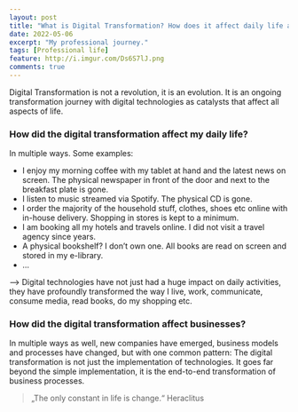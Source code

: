 ```yaml
---
layout: post
title: "What is Digital Transformation? How does it affect daily life and business?"
date: 2022-05-06
excerpt: "My professional journey."
tags: [Professional life]
feature: http://i.imgur.com/Ds6S7lJ.png
comments: true
---
```


Digital Transformation is not a revolution, it is an evolution. It is an ongoing transformation journey with digital technologies as catalysts that affect all aspects of life.

### How did the digital transformation affect my daily life?   
In multiple ways. Some examples:
* I enjoy my morning coffee with my tablet at hand and the latest news on screen. The physical newspaper in front of the door and next to the breakfast plate is gone.
* I listen to music streamed via Spotify. The physical CD is gone.
* I order the majority of the household stuff, clothes, shoes etc online with in-house delivery. Shopping in stores is kept to a minimum.
* I am booking all my hotels and travels online. I did not visit a travel agency since years.
* A physical bookshelf? I don’t own one. All books are read on screen and stored in my e-library.
* …

—> Digital technologies have not just had a huge impact on daily activities, they have profoundly transformed the way I live, work, communicate, consume media, read books, do my shopping etc. 

### How did the digital transformation affect businesses?   
In multiple ways as well, new companies have emerged, business models and processes have changed, but with one common pattern: The digital transformation is not just the implementation of technologies. It goes far beyond the simple implementation, it is the end-to-end transformation of business processes.

> „The only constant in life is change.“ Heraclitus
